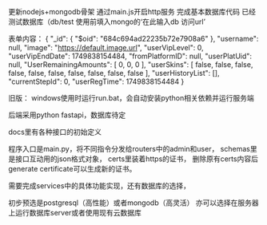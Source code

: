更新nodejs+mongodb骨架
通过main.js开启http服务
完成基本数据库代码
已经测试数据库（db/test
使用前填入mongo的‘在此输入db 访问url’

表单内容：
{
  "_id": {
    "$oid": "684c694ad22235b72e7908a6"
  },
  "username": null,
  "image": "https://default.image.url",
  "userVipLevel": 0,
  "userVipEndDate": 1749838154484,
  "fromPlatformID": null,
  "userPlatUid": null,
  "UserRemainingAmounts": [
    0,
    0,
    0
  ],
  "userSkins": [
    false,
    false,
    false,
    false,
    false,
    false,
    false,
    false,
    false,
    false
  ],
  "userHistoryList": [],
  "currentStepId": 0,
  "userRegTime": 1749838154484
}


旧版：
windows使用时运行run.bat，会自动安装python相关依赖并运行服务端

后端采用python fastapi，数据库待定

docs里有各种接口的初始定义

程序入口是main.py，将不同指令分发给routers中的admin和user，
schemas里是接口互动用的json格式对象，
certs里装着https的证书，
删除原有certs内容后generate certificate可以生成新的证书。

需要完成services中的具体功能实现，还有数据库的选择，

初步预选是postgresql（高性能）或者mongodb（高灵活）
亦可以选择在服务器上运行数据库server或者使用现有云数据库